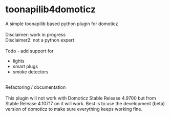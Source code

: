# toonapilib4domoticz
A simple toonapilib based python plugin for domoticz
<br>
<br>
Disclaimer: work in progress<br>
Disclaimer2: not a python expert
<br>
<br>
Todo - add support for
* lights
* smart plugs
* smoke detectors
<br>
Refactoring / documentation
<br>
<br>
This plugin will not work with Domoticz Stable Release 4.9700 but from Stable Release 4.10717 on it will work.
Best is to use the development (beta) version of domoticz to make sure everything keeps working fine.
